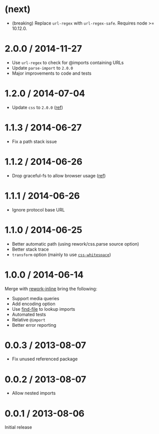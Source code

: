 # (next)

* (breaking) Replace `url-regex` with `url-regex-safe`. Requires node >= 10.12.0.

# 2.0.0 / 2014-11-27

* Use `url-regex` to check for @imports containing URLs
* Update `parse-import` to `2.0.0`
* Major improvements to code and tests

# 1.2.0 / 2014-07-04

* Update `css` to `2.0.0` ([ref](https://github.com/segmentio/myth/issues/86))

# 1.1.3 / 2014-06-27

* Fix a path stack issue

# 1.1.2 / 2014-06-26

* Drop graceful-fs to allow browser usage ([ref](https://github.com/segmentio/myth/issues/76))

# 1.1.1 / 2014-06-26

* Ignore protocol base URL

# 1.1.0 / 2014-06-25

* Better automatic path (using rework/css.parse source option)
* Better stack trace
* `transform` option (mainly to use [`css-whitespace`](https://github.com/reworkcss/css-whitespace))

# 1.0.0 / 2014-06-14

Merge with [rework-inline](https://www.npmjs.org/package/rework-inline) bring the following:

* Support media queries
* Add encoding option
* Use [find-file](https://www.npmjs.org/package/find-file) to lookup imports
* Automated tests
* Relative `@import`
* Better error reporting

# 0.0.3 / 2013-08-07

* Fix unused referenced package

# 0.0.2 / 2013-08-07

* Allow nested imports

# 0.0.1 / 2013-08-06

Initial release
